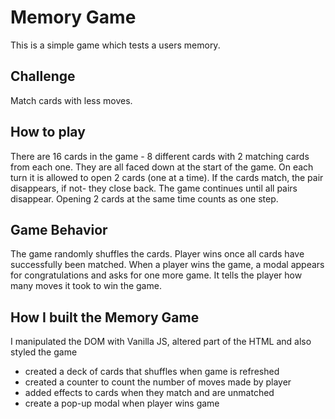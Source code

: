 # Memory Game
This is a simple game which tests a users memory.

## Challenge
Match cards with less moves.

## How to play
There are 16 cards in the game - 8 different cards with 2 matching cards from each one. They are all faced down at the start of the game. On each turn it is allowed to open 2 cards (one at a time). If the cards match, the pair disappears, if not- they close back. The game continues until all pairs disappear. Opening 2 cards at the same time counts as one step.

## Game Behavior
The game randomly shuffles the cards. Player wins once all cards have successfully been matched. When a player wins the game, a modal appears for congratulations and asks for one more game. It tells the player how many moves it took to win the game.

## How I built the Memory Game
I manipulated the DOM with Vanilla JS, altered part of the HTML and also styled the game
* created a deck of cards that shuffles when game is refreshed
* created a counter to count the number of moves made by player
* added effects to cards when they match and are unmatched
* create a pop-up modal when player wins game
